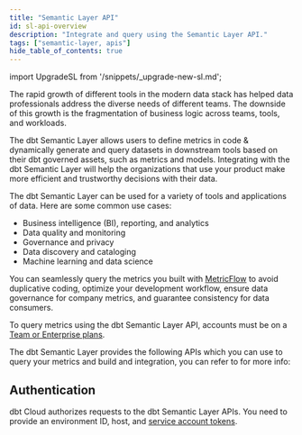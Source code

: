```yaml
---
title: "Semantic Layer API"
id: sl-api-overview
description: "Integrate and query using the Semantic Layer API."
tags: ["semantic-layer, apis"]
hide_table_of_contents: true
---
```


<VersionBlock lastVersion="1.5">

import UpgradeSL from '/snippets/_upgrade-new-sl.md';

<UpgradeSL />

</VersionBlock>

The rapid growth of different tools in the modern data stack has helped data professionals address the diverse needs of different teams. The downside of this growth is the fragmentation of business logic across teams, tools, and workloads.

The dbt Semantic Layer allows users to define metrics in code & dynamically generate and query datasets in downstream tools based on their dbt governed assets, such as metrics and models. Integrating with the dbt Semantic Layer will help the organizations that use your product make more efficient and trustworthy decisions with their data.

The dbt Semantic Layer can be used for a variety of tools and applications of data. Here are some common use cases:

* Business intelligence (BI), reporting, and analytics
* Data quality and monitoring
* Governance and privacy
* Data discovery and cataloging
* Machine learning and data science


You can seamlessly query the metrics you built with [MetricFlow](/docs/build/about-metricflow) to avoid duplicative coding, optimize your development workflow, ensure data governance for company metrics, and guarantee consistency for data consumers.  

To query metrics using the dbt Semantic Layer API, accounts must be on a [Team or Enterprise plans](https://www.getdbt.com/pricing/). 

The dbt Semantic Layer provides the following APIs which you can use to query your metrics and build and integration, you can refer to for more info:

<div className="grid--3-col">

<Card
    title="JDBC API"
    body="Use a JDBC driver to query metrics in downstream tools."
    link="/docs/use-dbt-semantic-layer/jdbc"
    icon="dbt-bit"/>

<Card
    title="GraphQL API"
    body="Use GraphQL to query metrics in downstream tools."
    link="/docs/use-dbt-semantic-layer/graphql"
    icon="dbt-bit"/>

<Card
    title="Discovery API"
    body="Uses the Discovery API to query metrics in downstream tools using metadata details about your project’s models, sources, and other nodes along with their execution results."
    link="/docs/dbt-cloud-apis/discovery-api"
    icon="dbt-bit"/>

</div>

## Authentication

dbt Cloud authorizes requests to the dbt Semantic Layer APIs. You need to provide an environment ID, host, and [service account tokens](/docs/dbt-cloud-apis/service-tokens).
